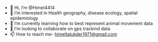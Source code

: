 - 👋 Hi, I’m @Himel4414
- 👀 I’m interested in Health geography, disease ecology, spatial epidemiology
- 🌱 I’m currently learning how to best represent animal movement data
- 💞️ I’m looking to collaborate on gps trackind data
- 📫 How to reach me- himeltalukder1971@gmail.com

<!---
Himel4414/Himel4414 is a ✨ special ✨ repository because its `README.md` (this file) appears on your GitHub profile.
You can click the Preview link to take a look at your changes.
--->
